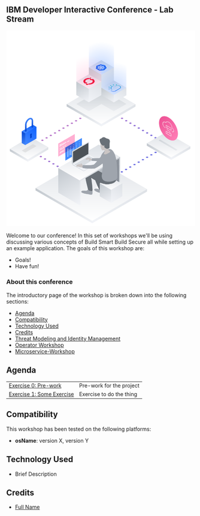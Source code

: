 
## IBM Developer Interactive Conference - Lab Stream

![banner](.gitbook/generic/ddc_header.png)

Welcome to our conference! In this set of workshops we'll be using discussing various concepts of Build Smart Build Secure all while setting up an example application. The goals of this workshop are:

* Goals!
* Have fun!

### About this conference

The introductory page of the workshop is broken down into the following sections:

* [Agenda](#agenda)
* [Compatibility](#compatibility)
* [Technology Used](#technology-used)
* [Credits](#credits)
* [Threat Modeling and Identity Management](#threat-modeling-and-identity-management)
* [Operator Workshop](#operator-workshop)
* [Microservice-Workshop](#microservice-workshop)

## Agenda

|   |   |
| - | - |
| [Exercise 0: Pre-work](pre-work/README.md) | Pre-work for the project |
| [Exercise 1: Some Exercise](some-exercise/README.md) | Exercise to do the thing |

## Compatibility

This workshop has been tested on the following platforms:

* **osName**: version X, version Y

## Technology Used

* Brief Description

## Credits

* [Full Name](https://github.com/githubid)

